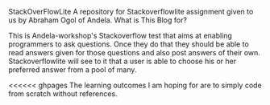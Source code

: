 StackOverFlowLite
A repository for Stackoverflowlite assignment given to us by Abraham Ogol of Andela. What is This Blog for?

This is Andela-workshop's Stackoverflow test that aims at enabling programmers to ask questions. Once they do that they should be able to read answers given for those questions and also post answers of their own. Stackoverflowlite will see to it that a user is able to choose his or her preferred answer from a pool of many.

<<<<<< ghpages
The learning outcomes I am hoping for are to simply code from scratch without references. 
>>>
